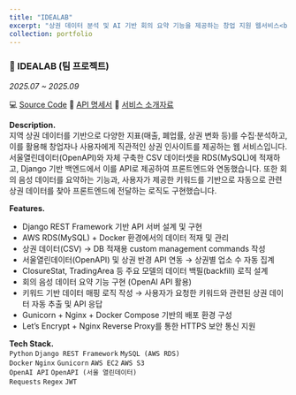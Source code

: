 ```yaml
---
title: "IDEALAB"
excerpt: "상권 데이터 분석 및 AI 기반 회의 요약 기능을 제공하는 창업 지원 웹서비스<br/><img src='/images/idealab.png'>"
collection: portfolio
---
```


### 📌 IDEALAB (팀 프로젝트)
*2025.07 ~ 2025.09*

💻 [Source Code](https://github.com/Likelion-Yonsei-13th/13-HACKATHON-BACKEND-IDEALAB.git)
📄 [API 명세서](https://www.notion.so/API-25653ab3199c804697c5f1446819a901)
📑 [서비스 소개자료](/files/idealab.pdf)

**Description.**  
지역 상권 데이터를 기반으로 다양한 지표(매출, 폐업률, 상권 변화 등)를 수집·분석하고, 이를 활용해 창업자나 사용자에게 직관적인 상권 인사이트를 제공하는 웹 서비스입니다.
서울열린데이터(OpenAPI)와 자체 구축한 CSV 데이터셋을 RDS(MySQL)에 적재하고, Django 기반 백엔드에서 이를 API로 제공하여 프론트엔드와 연동했습니다.
또한 회의 음성 데이터를 요약하는 기능과, 사용자가 제공한 키워드를 기반으로 자동으로 관련 상권 데이터를 찾아 프론트엔드에 전달하는 로직도 구현했습니다.

**Features.**  
- Django REST Framework 기반 API 서버 설계 및 구현  
- AWS RDS(MySQL) + Docker 환경에서의 데이터 적재 및 관리  
- 상권 데이터(CSV) → DB 적재용 custom management commands 작성
- 서울열린데이터(OpenAPI) 및 상권 반경 API 연동 → 상권별 업소 수 자동 집계  
- ClosureStat, TradingArea 등 주요 모델의 데이터 백필(backfill) 로직 설계  
- 회의 음성 데이터 요약 기능 구현 (OpenAI API 활용)
- 키워드 기반 데이터 매핑 로직 작성 → 사용자가 요청한 키워드와 관련된 상권 데이터 자동 추출 및 API 응답
- Gunicorn + Nginx + Docker Compose 기반의 배포 환경 구성  
- Let’s Encrypt + Nginx Reverse Proxy를 통한 HTTPS 보안 통신 지원  

**Tech Stack.**  
`Python` `Django REST Framework` `MySQL (AWS RDS)`  
`Docker` `Nginx` `Gunicorn`
`AWS EC2` `AWS S3`  
`OpenAI API` `OpenAPI (서울 열린데이터)`  
`Requests` `Regex` `JWT`
